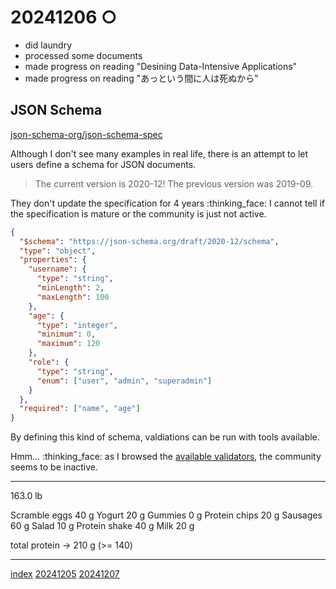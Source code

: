 <head><meta name="viewport" content="width=device-width, initial-scale=1.0, user-scalable=yes" /><meta charset="UTF-8"></head>

# 20241206 ○

- did laundry
- processed some documents
- made progress on reading "Desining Data-Intensive Applications"
- made progress on reading "あっという間に人は死ぬから"

## JSON Schema

[json-schema-org/json-schema-spec](https://github.com/json-schema-org/json-schema-spec)

Although I don't see many examples in real life, there is an attempt to let users define a schema for JSON documents.

> The current version is 2020-12! The previous version was 2019-09.

They don't update the specification for 4 years :thinking\_face: I cannot tell if the specification is mature or the community is just not active.

```json
{
  "$schema": "https://json-schema.org/draft/2020-12/schema",
  "type": "object",
  "properties": {
    "username": {
      "type": "string",
      "minLength": 2,
      "maxLength": 100
    },
    "age": {
      "type": "integer",
      "minimum": 0,
      "maximum": 120
    },
    "role": {
      "type": "string",
      "enum": ["user", "admin", "superadmin"]
    }
  },
  "required": ["name", "age"]
}
```

By defining this kind of schema, valdiations can be run with tools available.

Hmm... :thinking\_face: as I browsed the [available validators](https://json-schema.org/tools), the community seems to be inactive. 

---

163.0 lb

Scramble eggs 40 g
Yogurt 20 g
Gummies 0 g
Protein chips 20 g
Sausages 60 g
Salad 10 g
Protein shake 40 g
Milk 20 g

total protein -> 210 g (>= 140)

---

[index](../../index.html)
[20241205](20241205.html)
[20241207](20241207.html)
